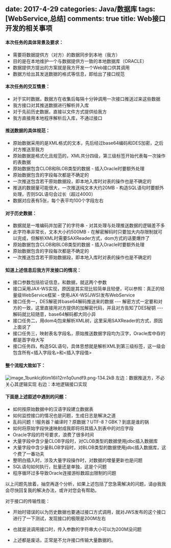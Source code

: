 ﻿date: 2017-4-29
categories: Java/数据库
tags: [WebService,总结]
comments: true
title: Web接口开发的相关事项
---


#### 本次任务的具体背景及要求：

- 需要将数据提供方（对方）的数据同步到本地（我方）
- 目的是在本地维护一个与数据提供方一致的本地数据库（ORACLE）
- 数据提供方提出的方案就是我方开发一个Web接口供其调用
- 数据方给出其发送数据的格式等信息，即给出了接口规范

#### 本次任务的交互情景：

- 对于实时数据，数据方在收集后每隔十分钟调用一次接口推送过来这些数据
- 我方接口对其推送数据进行解析并入库
- 对于先前历史数据，直接以文件方式提供给我方
- 我方直接用本地程序解析后入库，不通过接口

#### 推送数据的具体规范：

- 原始数据采用的是XML格式的文本，先后经过base64编码和DES加密，之后对方推送至我方
- 原始数据是格式化且规范的，XML共分四级，第三级标签开始代表每一次操作的表数据
- 原始数据包含CLOB和BLOB类型的数据 - 插入Oracle时要额外处理
- 原始数据包含的字段每次都是不确定的
- 一次推送包含若干原始数据段，即本地入库时对表的操作也是不确定的
- 推送的数据量可能很大，一次推送纯文本大约20MB - 构造SQL语句时要额外处理，否则SQL语句会过长（超过4000）
- 数据对应表有5张，每个表平均100个字段左右

#### 对于历史数据：

- 数据就是一堆编码并加密了的字符串 - 对其处理与处理推送数据的逻辑差不多
- 此字符串非常长，文本大小约500MB - 在解密解码时只要加大内存限制就可以完成，但解析XML时需要SAXReader方式，dom方式的话要爆炸了
- 原始数据包含CLOB和BLOB类型的数据 - 插入Oracle时要额外处理
- 原始数据包含的字段每次都是不确定的
- 一次推送包含若干原始数据段，即本地入库时对表的操作也是不确定的


#### 知道上述信息后我方开发接口的情况：

- 接口参数包括验证信息，和数据，就这两个参数
- 接口采用JAX-WS实现，原因是其实现比较简单且轻便，可以参照：真正的轻量级WebService框架 - 使用JAX-WS(JWS)发布WebService
- 接口任务一，DES解密并base64解码推送来的数据
--- 解密方式一定要和对方的一致，这里直接用对方提供的加解密代码，并且对方告知了DES秘钥
--- 解码就比较随意，base64解码都大同小异
- 接口任务二，用dom4j包来解析XML树，这里采用SAXReader的方式，原因上面说了
- 接口任务三，映射表名字段名，原始推送数据字段均为汉字，Oracle库中存的都是首字母大写
- 接口任务四，构造SQL语句，具体思想就是解析XML到第三级标签，这一级会包含所有<插入字段名>和<插入字段值>

#### 整个流程大致如下：

![image_1bunklcj6tim16li12rn1q0undf9.png-134.2kB][1]
左边：数据推送方，不必关心其逻辑实现
右边：本地逻辑接口实现

#### 下面是上述叙述中遇到的问题：

- 如何按原始数据中的汉语字段建立数据表
- 如何监控接口的情况也是问题，生成日志是解决之道
- 乱码问题！!服务器？编译时？原数据？UTF-8？GBK？到底是谁的锅
- 如何将原始字段快速映射成我即将将其插入到表中的对应字段
- Oracle字段的符号要求，浪费了很多时间
- 大量字段中含少量CLOB字段时，对CLOB类型的数据使用jdbc插入数据库
- 大量字段中含少量BLOB字段时，对BLOB类型的数据使用jdbc插入数据库，这个费了一番功夫
- 整明白插入时，涉及大量字段操作时，对数据的增量更新也是问题
- SQL语句如何执行，批量还是单独，这是个问题
- 程序循环过多导致Oracle连接游标数超出限制的问题

以上问题先放着，抽空再逐个分析，如果上述包括了您急需解决的问题，请@我我会尽快回复我的解决办法，或许对您会有帮助。


对于接口的传输性能：
- 开始时错误的以为历史数据也要通过接口方式调用，就对JWS发布的这个接口进行了一下测试，发现接口的极限是200M左右
- 也就是说调用接口时，传入参数的字符串大小可以为200M没问题
- 上述都是废话，正常是不允许接口传输大量数据的。


  [1]: http://static.zybuluo.com/EVA001/54b5ojz73m0tb8cfgo3hbsb9/image_1bunklcj6tim16li12rn1q0undf9.png